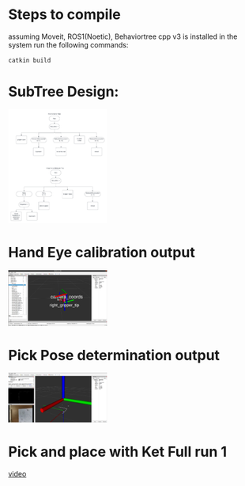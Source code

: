 # Steps to compile


assuming Moveit, ROS1(Noetic), Behaviortree cpp v3 is installed in the system run the following commands:

```
catkin build
```

# SubTree Design:

<img src="design.png" alt="Subtrees" width="200"/>

# Hand Eye calibration output

<img src="CalibrationOutput.png" alt="HandEyeCalibrationOutput" width="200"/>


# Pick Pose determination output

<img src="PickPose.png" alt="PickPoseDeterminationOutput" width="200"/>


# Pick and place with Ket Full run 1

[video](https://photos.app.goo.gl/kcMkWEM2xJDghHP7A)
